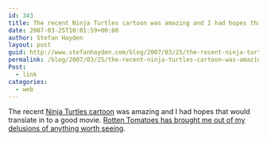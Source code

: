 ```yaml
---
id: 343
title: The recent Ninja Turtles cartoon was amazing and I had hopes that would translate in to a good movie. Rotten Tomatoes has brought me out of my delusions of anything worth seeing.
date: 2007-03-25T10:01:59+00:00
author: Stefan Hayden
layout: post
guid: http://www.stefanhayden.com/blog/2007/03/25/the-recent-ninja-turtles-cartoon-was-amazing-and-i-had-hopes-that-would-translate-in-to-a-good-movie-rotten-tomatoes-has-brought-me-out-of-my-delusions-of-anything-worth-seeing/
permalink: /blog/2007/03/25/the-recent-ninja-turtles-cartoon-was-amazing-and-i-had-hopes-that-would-translate-in-to-a-good-movie-rotten-tomatoes-has-brought-me-out-of-my-delusions-of-anything-worth-seeing/
Post:
  - link
categories:
  - web
---
```

<p>The recent <a href="http://en.wikipedia.org/wiki/Teenage_Mutant_Ninja_Turtles_%282003_TV_series%29">Ninja Turtles cartoon</a> was amazing and I had hopes that would translate in to a good movie. <a href="http://www.rottentomatoes.com/m/teenage_mutant_ninja_turtles/">Rotten Tomatoes has brought me out of my delusions of anything worth seeing</a>.
</p>
